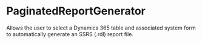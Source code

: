 # PaginatedReportGenerator
Allows the user to select a Dynamics 365 table and associated system form to automatically generate an SSRS (.rdl) report file.
